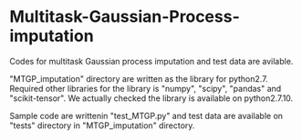 # Multitask-Gaussian-Process-imputation
Codes for multitask Gaussian process imputation and test data are avilable.

"MTGP_imputation" directory are written as the library for python2.7.
Required other libraries for the library is "numpy", "scipy", "pandas" and "scikit-tensor".
We actually checked the library is available on python2.7.10.

Sample code are writtenin "test_MTGP.py" and test data are available on "tests" directory in "MTGP_imputation" directory.  
